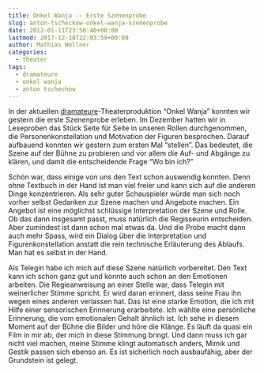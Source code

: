 ```yaml
---
title: Onkel Wanja -- Erste Szenenprobe
slug: anton-tscheckow-onkel-wanja-szenenprobe
date: 2012-01-11T23:50:40+00:00
lastmod: 2017-12-18T22:03:59+00:00
author: Mathias Wellner
categories:
  - theater
tags:
  - dramateure
  - onkel wanja
  - anton tschechow
---
```

In der aktuellen [dramateure](http://www.dramateure.ch)-Theaterproduktion &#8220;Onkel Wanja&#8221; konnten wir gestern die erste Szenenprobe erleben. Im Dezember hatten wir in Leseproben das Stück Seite für Seite in unseren Rollen durchgenommen, die Personenkonstellation und Motivation der Figuren besprochen. Darauf aufbauend konnten wir gestern zum ersten Mal &#8220;stellen&#8221;. Das bedeutet, die Szene auf der Bühne zu probieren und vor allem die Auf- und Abgänge zu klären, und damit die entscheidende Frage &#8220;Wo bin ich?&#8221; 

Schön war, dass einige von uns den Text schon auswendig konnten. Denn ohne Textbuch in der Hand ist man viel freier und kann sich auf die anderen Dinge konzentrieren. Als sehr guter Schauspieler würde man sich noch vorher selbst Gedanken zur Szene machen und Angebote machen. Ein Angebot ist eine möglichst schlüssige Interpretation der Szene und Rolle. Ob das dann insgesamt passt, muss natürlich die Regisseurin entscheiden. Aber zumindest ist dann schon mal etwas da. Und die Probe macht dann auch mehr Spass, wird ein Dialog über die Interpretation und Figurenkonstellation anstatt die rein technische Erläuterung des Ablaufs. Man hat es selbst in der Hand. 

Als Telegin habe ich mich auf diese Szene natürlich vorbereitet. Den Text kann ich schon ganz gut und konnte auch schon an den Emotionen arbeiten. Die Regieanweisung an einer Stelle war, dass Telegin mit weinerlicher Stimme spricht. Er wird daran erinnert, dass seine Frau ihn wegen eines anderen verlassen hat. Das ist eine starke Emotion, die ich mit Hilfe einer sensorischen Erinnerung erarbeitete. Ich wählte eine persönliche Erinnerung, die vom emotionalen Gehalt ähnlich ist. Ich sehe in diesem Moment auf der Bühne die Bilder und höre die Klänge. Es läuft da quasi ein Film in mir ab, der mich in diese Stimmung bringt. Und dann muss ich gar nicht viel machen, meine Stimme klingt automatisch anders, Mimik und Gestik passen sich ebenso an. Es ist sicherlich noch ausbaufähig, aber der Grundstein ist gelegt.